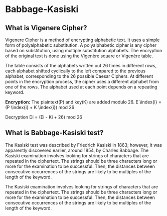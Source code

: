 # Babbage-Kasiski

## What is Vigenere Cipher?
Vigenere Cipher is a method of encrypting alphabetic text. It uses a simple form of polyalphabetic substitution. A polyalphabetic cipher is any cipher based on substitution, using multiple substitution alphabets. The encryption of the original text is done using the Vigenère square or Vigenère table.

The table consists of the alphabets written out 26 times in different rows, each alphabet shifted cyclically to the left compared to the previous alphabet, corresponding       to the 26 possible Caesar Ciphers.
At different points in the encryption process, the cipher uses a different alphabet from one of the rows.
The alphabet used at each point depends on a repeating keyword.

__Encryption:__
The plaintext(P) and key(K) are added modulo 26.
E \index{i} = (P \index{i} + K \index{i}) mod 26

Decryption
Di = (Ei - Ki + 26) mod 26

## What is Babbage-Kasiski test?
The Kasiski test was described by Friedrich Kasiski in 1863; however, it was apparently discovered earlier, around 1854, by Charles Babbage. The Kasiski examination involves looking for strings of characters that are repeated in the ciphertext. The strings should be three characters long or more for the examination to be successful. Then, the distances between consecutive occurrences of the strings are likely to be multiples of the length of the keyword.

The Kasiski examination involves looking for strings of characters that are repeated in the ciphertext. The strings should be three characters long or more for the examination to be successful. Then, the distances between consecutive occurrences of the strings are likely to be multiples of the length of the keyword.
